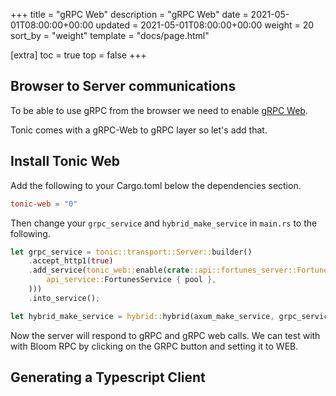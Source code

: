 +++
title = "gRPC Web"
description = "gRPC Web"
date = 2021-05-01T08:00:00+00:00
updated = 2021-05-01T08:00:00+00:00
weight = 20
sort_by = "weight"
template = "docs/page.html"

[extra]
toc = true
top = false
+++

## Browser to Server communications

To be able to use gRPC from the browser we need to enable [gRPC Web](https://github.com/grpc/grpc-web).

Tonic comes with a gRPC-Web to gRPC layer so let's add that.

## Install Tonic Web

Add the following to your Cargo.toml below the dependencies section.

```toml
tonic-web = "0"
```

Then change your `grpc_service` and `hybrid_make_service` in `main.rs` to the following.

```rust
let grpc_service = tonic::transport::Server::builder()
    .accept_http1(true)
    .add_service(tonic_web::enable(crate::api::fortunes_server::FortunesServer::new(
        api_service::FortunesService { pool },
    )))
    .into_service();

let hybrid_make_service = hybrid::hybrid(axum_make_service, grpc_service);
```

Now the server will respond to gRPC and gRPC web calls. We can test with with Bloom RPC by clicking on the GRPC button and setting it to WEB.

## Generating a Typescript Client